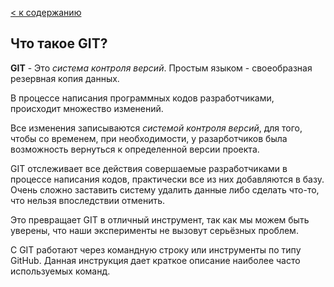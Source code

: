 [< к содержанию](./intro.md)
## Что такое GIT?

**GIT** - Это *система контроля версий*. Простым языком - своеобразная резервная копия данных.

В процессе написания программных кодов разработчиками, происходит множество изменений.

Все изменения записываются *системой контроля версий*, для того, чтобы со временем, при необходимости, у разарботчиков была возможность вернуться к определенной версии проекта.

GIT отслеживает все действия совершаемые разработчиками в процессе написания кодов, практически все из них добавляются в базу. Очень сложно заставить систему удалить данные либо сделать что-то, что нельзя впоследствии отменить.

Это превращает GIT в отличный инструмент, так как мы можем  быть уверены, что наши эксперименты не вызовут серьёзных проблем.

С GIT работают через командную строку или инструменты по типу GitHub. Данная инструкция дает краткое описание наиболее часто используемых команд.